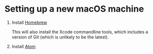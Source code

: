 # Setting up a new macOS machine

1. Install [Homebrew](Homebrew/README-Homebrew.md)

   This will also install the Xcode commandline tools, which includes a version of Git (which is unlikely to be the latest).

1. Install [Atom]()
